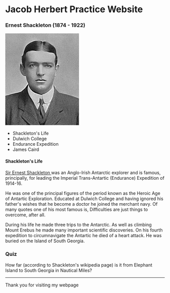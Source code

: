 # Jacob Herbert Practice Website


### Ernest Shackleton (1874 - 1922)
<img src="shackletonicon.jpg" alt = "Ernest Shackleton at Dulwich College"/>


- Shackleton's Life 
- Dulwich College 
- Endurance Expedition 
- James Caird 

#### Shackleton's Life


<p><a href="https://en.wikipedia.org/wiki/Ernest_Shackleton" target ="_blank"> Sir Ernest Shackleton </a> was an Anglo-Irish Antarctic explorer and is famous, principally, for leading the Imperial Trans-Antartic (Endurance) Expedition of 1914-16.</p>

<p>He was one of the principal figures of the period known as the Heroic Age of Antartic Exploration. Educated at Dulwich College and having ignored his father's wishes that he become a doctor he joined the merchant navy. Of many quotes one of his most famous is, Difficulties are just things to overcome, after all.

<p>During his life he made three trips to the Antarctic. As well as climbing Mount Erebus he made many important scientific discoveries. On his fourth expedition to circumnavigate the Antartic he died of a heart attack. He was buried on the Island of South Georgia.</p>


<h3>Quiz</h3>

<p>How far (according to Shackleton's wikipedia page) is it from Elephant Island
to South Georgia in Nautical Miles?</p>

***

Thank you for visiting my webpage


